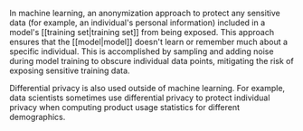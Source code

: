 
In machine learning, an anonymization approach to protect any sensitive data
(for example, an individual&#39;s personal information) included in a model&#39;s
[[training set|training set]] from being exposed. This approach ensures
that the [[model|model]] doesn&#39;t learn or remember much about a specific
individual. This is accomplished by sampling and adding noise during model
training to obscure individual data points, mitigating the risk of exposing
sensitive training data.

Differential privacy is also used outside of machine learning. For example,
data scientists sometimes use differential privacy to protect individual
privacy when computing product usage statistics for different demographics.


